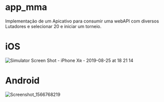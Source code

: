 # app_mma

Implementação de um Apicativo para consumir uma webAPI com diversos Lutadores e selecionar 20 e iniciar um torneio.

# iOS

![Simulator Screen Shot - iPhone Xʀ - 2019-08-25 at 18 21 14](https://user-images.githubusercontent.com/8354309/63656584-1721d780-c76c-11e9-9a5e-2ddba0638377.png)

# Android

![Screenshot_1566768219](https://user-images.githubusercontent.com/8354309/63656601-6cf67f80-c76c-11e9-9bd7-70fbea9fa104.png)

